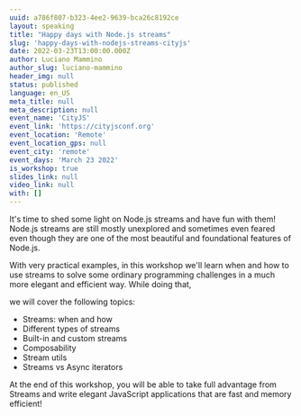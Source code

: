 ```yaml
---
uuid: a786f807-b323-4ee2-9639-bca26c8192ce
layout: speaking
title: "Happy days with Node.js streams"
slug: 'happy-days-with-nodejs-streams-cityjs'
date: 2022-03-23T13:00:00.000Z
author: Luciano Mammino
author_slug: luciano-mammino
header_img: null
status: published
language: en_US
meta_title: null
meta_description: null
event_name: 'CityJS'
event_link: 'https://cityjsconf.org'
event_location: 'Remote'
event_location_gps: null
event_city: 'remote'
event_days: 'March 23 2022'
is_workshop: true
slides_link: null
video_link: null
with: []
---
```


It's time to shed some light on Node.js streams and have fun with them! Node.js streams are still mostly unexplored and sometimes even feared even though they are one of the most beautiful and foundational features of Node.js.

With very practical examples, in this workshop we'll learn when and how to use streams to solve some ordinary programming challenges in a much more elegant and efficient way. While doing that,

we will cover the following topics:

- Streams: when and how
- Different types of streams
- Built-in and custom streams
- Composability
- Stream utils
- Streams vs Async iterators

At the end of this workshop, you will be able to take full advantage from Streams and write elegant JavaScript applications that are fast and memory efficient!

